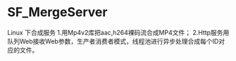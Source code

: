 # SF_MergeServer
Linux 下合成服务
1.用Mp4v2库把aac,h264裸码流合成MP4文件；
2.Http服务用队列Web接收Web参数，生产者消费者模式，线程池进行异步处理合成每个ID对应的文件。
